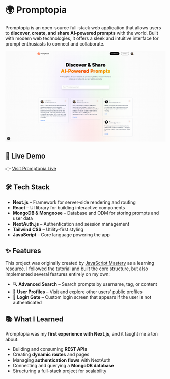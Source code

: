 # 🌍 Promptopia

Promptopia is an open-source full-stack web application that allows users to **discover, create, and share AI-powered prompts** with the world. Built with modern web technologies, it offers a sleek and intuitive interface for prompt enthusiasts to connect and collaborate.

![Promptopia Preview](public/assets/images/preview.png)

## 🚀 Live Demo

👉 [Visit Promptopia Live](https://promptopia-chri-bmqin21gh-lais-projects-3a989d2f.vercel.app/)

## 🛠️ Tech Stack

- **Next.js** – Framework for server-side rendering and routing
- **React** – UI library for building interactive components
- **MongoDB & Mongoose** – Database and ODM for storing prompts and user data
- **NextAuth.js** – Authentication and session management
- **Tailwind CSS** – Utility-first styling
- **JavaScript** – Core language powering the app

## ✨ Features

This project was originally created by [JavaScript Mastery](https://github.com/adrianhajdin) as a learning resource. I followed the tutorial and built the core structure, but also implemented several features entirely on my own:

- 🔍 **Advanced Search** – Search prompts by username, tag, or content
- 👤 **User Profiles** – Visit and explore other users' public profiles
- 🔐 **Login Gate** – Custom login screen that appears if the user is not authenticated

## 📚 What I Learned

Promptopia was my **first experience with Next.js**, and it taught me a ton about:

- Building and consuming **REST APIs**
- Creating **dynamic routes** and pages
- Managing **authentication flows** with NextAuth
- Connecting and querying a **MongoDB database**
- Structuring a full-stack project for scalability

